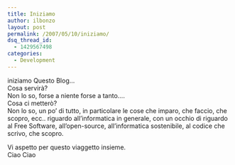 ```yaml
---
title: Iniziamo
author: ilbonzo
layout: post
permalink: /2007/05/10/iniziamo/
dsq_thread_id:
  - 1429567498
categories:
  - Development
---
```

iniziamo Questo Blog&#8230;  
Cosa servirà?  
Non lo so, forse a niente forse a tanto&#8230;.  
Cosa ci metterò?  
Non lo so, un po&#8217; di tutto, in particolare le cose che imparo, che faccio, che scopro, ecc.. riguardo all&#8217;informatica in generale, con un occhio di riguardo al Free Software, all&#8217;open-source, all&#8217;informatica sostenibile, al codice che scrivo, che scopro.

Vi aspetto per questo viaggetto insieme.  
Ciao Ciao

<div class='kindleWidget kindleLight' >

</div>
